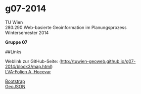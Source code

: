 g07-2014
========
TU Wien  
280.290 Web-basierte Geoinformation im Planungsprozess  
Wintersemester 2014  

**Gruppe 07**  

##Links

Weblink zur GitHub-Seite: (http://tuwien-geoweb.github.io/g07-2014/block3/map.html)  
[LVA-Folien A. Hocevar](http://ahocevar.net/tuwien-geoweb/)  
  
[Bootstrap](www.getbootstrap.com)  
[GeoJSON](www.geojson.io)  